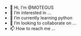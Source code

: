 - 👋 Hi, I’m @MOTEGUS
- 👀 I’m interested in ...
- 🌱 I’m currently learning python
- 💞️ I’m looking to collaborate on ...
- 📫 How to reach me ...

<!---
MOTEGUS/MOTEGUS is a ✨ special ✨ repository because its `README.md` (this file) appears on your GitHub profile.
You can click the Preview link to take a look at your changes.
--->
